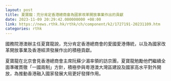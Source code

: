 ```yaml
---
layout: post
title: 夏寶龍：充分肯定香港總商會為國家改革開放事業作出的貢獻
date: 2023-11-09 20:29:42.000000000 +08:00
link: https://news.rthk.hk/rthk/ch/component/k2/1727191-20231109.htm
categories: rthk
---
```


國務院港澳辦主任夏寶龍說，充分肯定香港總商會的愛國愛港傳統，以及為國家改革開放事業及香港經濟發展作出的積極貢獻。

夏寶龍在北京會見香港總商會主席阮蘇少湄率領的訪京團，夏寶龍勉勵他們繼續全面準確貫徹「一國兩制」方針，積極參與粵港澳大灣區建設及國家高水平對外開放，為推動香港融入國家發展大局更好發揮作用。
